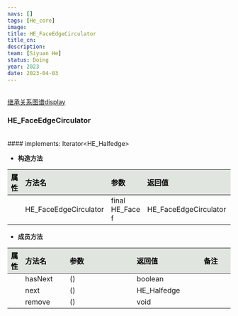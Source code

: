 ```yaml
---
navs: []
tags: [He_core]
image:
title: HE_FaceEdgeCirculator
title_cn:
description: 
team: [Siyuan He]
status: Doing
year: 2023
date: 2023-04-03
---
```

<style>
table th:first-of-type {
width:5%;
}
table th:nth-of-type(2) {
width:20%;
}
table th:nth-of-type(3) {
width:30%;
}
table th:nth-of-type(4) {
width:30%;
}
table th:nth-of-type(5) {
width:8cm;
}
table th {
color: rgba(0,0,0)!important;
font-weight: bold; /*加粗*/
/* text-align: center !important; 内容居中，加上 !important 避免被 Markdown 样式覆盖 */
background: rgba(224,229,223,10)!important; /*背景色*/
}
</style>
            

<br>
<a href="/display/hemesh" onclick="saveReferrer()">继承关系图谱display</a>
<script>
function saveReferrer() {
  var referrer ='HE_FaceEdgeCirculator';
  localStorage.setItem('referrer', referrer);
}
</script>

<br>

### HE_FaceEdgeCirculator

<br>
#### implements:  Iterator&lt;HE_Halfedge&gt;
<br>


- **构造方法**

| 属性   | 方法名                   | 参数              | 返回值                   | 备注   |
|:-----|:----------------------|:----------------|:----------------------|:-----|
|      | HE_FaceEdgeCirculator | final HE_Face f | HE_FaceEdgeCirculator |      |

- **成员方法**

| 属性   | 方法名     | 参数   | 返回值         | 备注   |
|:-----|:--------|:-----|:------------|:-----|
|      | hasNext | ()   | boolean     |      |
|      | next    | ()   | HE_Halfedge |      |
|      | remove  | ()   | void        |      |